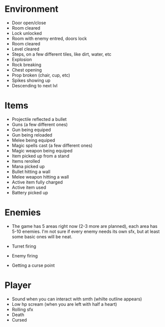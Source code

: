 # Environment

* Door open/close
* Room cleared
* Lock unlocked
* Room with enemy entred, doors lock
* Room cleared
* Level cleared
* Steps, on a few different tiles, like dirt, water, etc
* Explosion
* Rock breaking
* Chest opening
* Prop broken (chair, cup, etc)
* Spikes showing up
* Descending to next lvl

# Items

* Projectile reflected a bullet
* Guns (a few different ones)
* Gun being equiped
* Gun being reloaded
* Melee being equiped
* Magic spells cast (a few different ones)
* Magic weapon being equiped
* Item picked up from a stand
* Items rerolled
* Mana picked up
* Bullet hitting a wall
* Melee weapon hitting a wall
* Active item fully charged
* Active item used
* Battery picked up

# Enemies

* The game has 5 areas right now (2-3 more are planned), each area has 5-10 enemies. I'm not sure if every enemy needs its own sfx, but at least some basic ones will be neat.

* Turret firing
* Enemy firing
* Getting a curse point

# Player

* Sound when you can interact with smth (whilte outline appears)
* Low hp scream (when you are left with half a heart)
* Rolling sfx
* Death
* Cursed
